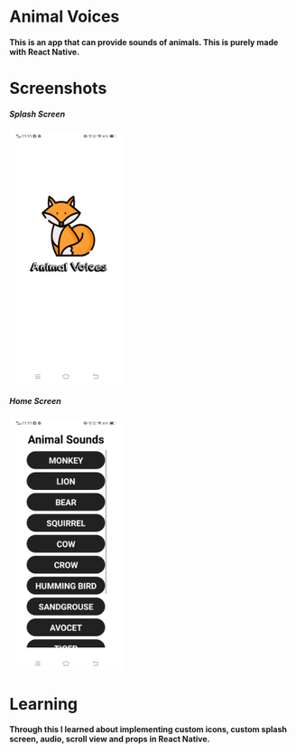 # Animal Voices

#### This is an app that can provide sounds of animals. This is purely made with React Native.

# Screenshots

##### Splash Screen

<img src="https://raw.githubusercontent.com/Priyanshu-CODERX/Animal-Voices/main/splashscreen.jpg" alt="splashscreen" width="200px" />

##### Home Screen

<img src="https://raw.githubusercontent.com/Priyanshu-CODERX/Animal-Voices/main/home.jpg" alt="home" width="200px" />

# Learning

#### Through this I learned about implementing custom icons, custom splash screen, audio, scroll view and props in React Native.
